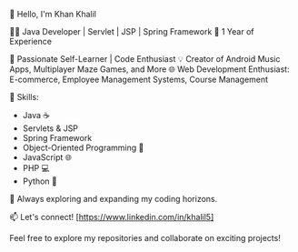 👋 Hello, I'm Khan Khalil

👨‍💻 Java Developer | Servlet | JSP | Spring Framework
📆 1 Year of Experience

🌟 Passionate Self-Learner | Code Enthusiast
💡 Creator of Android Music Apps, Multiplayer Maze Games, and More
🌐 Web Development Enthusiast: E-commerce, Employee Management Systems, Course Management

🧰 Skills:
  - Java ☕
  - Servlets & JSP
  - Spring Framework
  - Object-Oriented Programming 🎯
  - JavaScript 🌐
  - PHP 💻
  - Python 🐍

🚀 Always exploring and expanding my coding horizons.

📫 Let's connect!
   [https://www.linkedin.com/in/khalil5]

Feel free to explore my repositories and collaborate on exciting projects!
